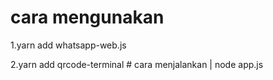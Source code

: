# cara mengunakan
<p> 1.yarn add whatsapp-web.js <p>
2.yarn add qrcode-terminal
# cara menjalankan
| node app.js
